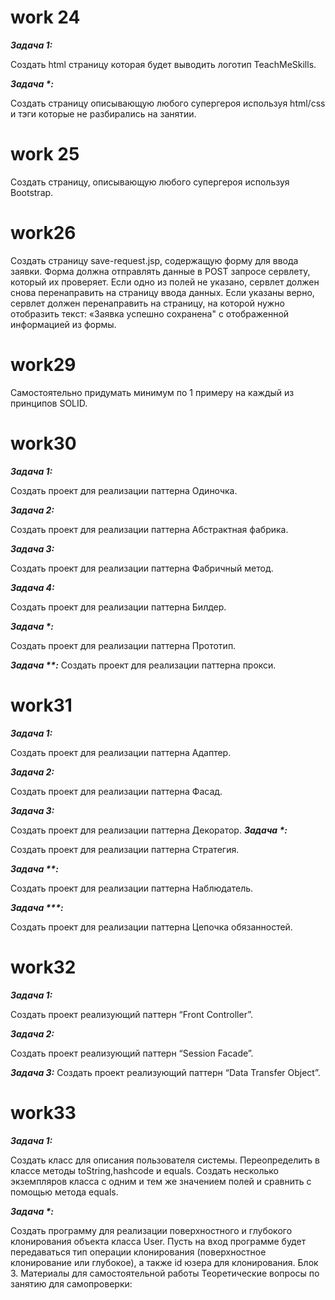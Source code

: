 # work 24
**_Задача 1:_**

Создать html страницу которая будет выводить логотип TeachMeSkills.

**_Задача *:_**

Создать страницу описывающую любого супергероя используя html/css и тэги которые не
разбирались на занятии.

# work 25

Создать страницу, описывающую любого супергероя используя Bootstrap.

# work26

Создать страницу save-request.jsp, содержащую форму для ввода заявки. Форма должна
отправлять данные в POST запросе сервлету, который их проверяет. Если одно из полей
не указано, сервлет должен снова перенаправить на страницу ввода данных. Если
указаны верно, сервлет должен перенаправить на страницу, на которой нужно отобразить
текст: «Заявка успешно сохранена" с отображенной информацией из формы.

# work29

Самостоятельно придумать минимум по 1 примеру на каждый из принципов SOLID.
# work30

**_Задача 1:_**

Создать проект для реализации паттерна Одиночка.

**_Задача 2:_**

Создать проект для реализации паттерна Абстрактная фабрика.

**_Задача 3:_**

Создать проект для реализации паттерна Фабричный метод.

**_Задача 4:_**

Создать проект для реализации паттерна Билдер.

**_Задача *:_**

Создать проект для реализации паттерна Прототип.

**_Задача **:_**
Создать проект для реализации паттерна прокси.

# work31

**_Задача 1:_**

Создать проект для реализации паттерна Адаптер.

**_Задача 2:_**

Создать проект для реализации паттерна Фасад.

**_Задача 3:_**

Создать проект для реализации паттерна Декоратор.
**_Задача *:_**

Создать проект для реализации паттерна Стратегия.

**_Задача **:_**

Создать проект для реализации паттерна Наблюдатель.

**_Задача ***:_**

Создать проект для реализации паттерна Цепочка обязанностей.

# work32

**_Задача 1:_**

Создать проект реализующий паттерн “Front Controller”.

**_Задача 2:_**

Создать проект реализующий паттерн “Session Facade”.

**_Задача 3:_**
Создать проект реализующий паттерн “Data Transfer Object”.

# work33

**_Задача 1:_**

Создать класс для описания пользователя системы. Переопределить в классе методы
toString,hashcode и equals. Создать несколько экземпляров класса с одним и тем же
значением полей и сравнить с помощью метода equals.

**_Задача *:_**

Создать программу для реализации поверхностного и глубокого клонирования объекта
класса User. Пусть на вход программе будет передаваться тип операции клонирования
(поверхностное клонирование или глубокое), а также id юзера для клонирования.
Блок 3. Материалы для самостоятельной работы
Теоретические вопросы по занятию для самопроверки: